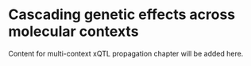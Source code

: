 # Cascading genetic effects across molecular contexts

Content for multi-context xQTL propagation chapter will be added here.